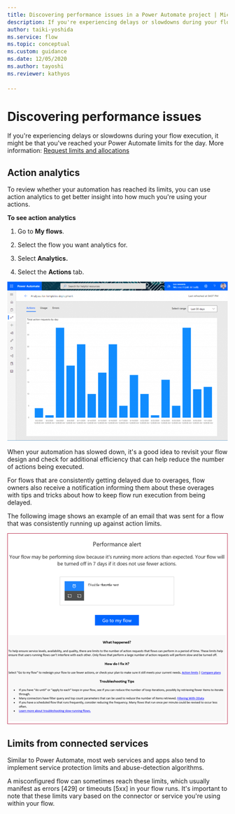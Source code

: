 ```yaml
---
title: Discovering performance issues in a Power Automate project | Microsoft Docs
description: If you're experiencing delays or slowdowns during your flow execution, you might have hit your Power Automate limits for the day. This article explains how to discover these issues.
author: taiki-yoshida
ms.service: flow
ms.topic: conceptual
ms.custom: guidance
ms.date: 12/05/2020
ms.author: tayoshi
ms.reviewer: kathyos

---
```


# Discovering performance issues

If you're experiencing delays or slowdowns during your flow execution, it might be
that you've reached your Power Automate limits for the day. More information: [Request limits and allocations](https://docs.microsoft.com/power-platform/admin/api-request-limits-allocations)

## Action analytics

To review whether your automation has reached its limits, you can use action analytics to get better insight into how much
you're using your actions.

**To see action analytics**

1.  Go to **My flows**.

2.  Select the flow you want analytics for.

3.  Select **Analytics.**

4.  Select the **Actions** tab.

![Chart of flow action requests](media/flow-action-runs.png "Chart of flow action requests")

When your automation has slowed down, it's a good idea to revisit your flow
design and check for additional efficiency that can help reduce the number of actions
being executed.

For flows that are consistently getting delayed due to overages, flow owners
also receive a notification informing them about these overages with tips and
tricks about how to keep flow run execution from being delayed.

The following image shows an example of an email that was sent for a flow that was consistently running up against action limits.

![Performance alert that a flow is running more actions than expected and will be turned off if it doesn't use fewer actions](media/performance-alert-email.png "Performance alert that a flow is running more actions than expected and will be turned off if it doesn't use fewer actions")

## Limits from connected services

Similar to Power Automate, most web services and apps also tend to implement
service protection limits and abuse-detection algorithms.

A misconfigured flow can sometimes reach these limits, which usually manifest as errors \[429\] or timeouts \[5xx\] in your flow runs. It's important to note that
these limits vary based on the connector or service you're using within your
flow.
